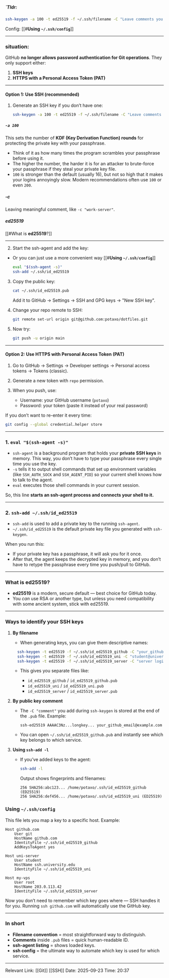 ##### `Tldr: 
   ```bash
   ssh-keygen -a 100 -t ed25519 -f ~/.ssh/filename -C "Leave comments you want"
   ```
   
Config:   [[#**Using `~/.ssh/config`**]]
   
---
### situation:

GitHub **no longer allows password authentication for Git operations**. They only support either:

1. **SSH keys**
2. **HTTPS with a Personal Access Token (PAT)**
---
#### Option 1: Use SSH (recommended)

1. Generate an SSH key if you don’t have one:

   ```bash
   ssh-keygen -a 100 -t ed25519 -f ~/.ssh/filename -C "Leave comments you want"
   ```
##### `-a 100`

This sets the number of **KDF (Key Derivation Function) rounds** for protecting the private key with your passphrase.

* Think of it as how many times the program scrambles your passphrase before using it.
* The higher the number, the harder it is for an attacker to brute-force your passphrase if they steal your private key file.
* `100` is stronger than the default (usually 16), but not so high that it makes your logins annoyingly slow. Modern recommendations often use `100` or even `200`.
##### -c
Leaving meaningful comment, like `-c "work-server"`.

##### ed25519
[[#What is **ed25519**?]]

---

2. Start the ssh-agent and add the key:
- Or you can just use a more convenient way [[#**Using `~/.ssh/config`**]]

   ```bash
   eval "$(ssh-agent -s)"
   ssh-add ~/.ssh/id_ed25519
   ```

3. Copy the public key:

   ```bash
   cat ~/.ssh/id_ed25519.pub
   ```

   Add it to GitHub → Settings → SSH and GPG keys → "New SSH key".

4. Change your repo remote to SSH:

   ```bash
   git remote set-url origin git@github.com:potaxo/dotfiles.git
   ```

5. Now try:

   ```bash
   git push -u origin main
   ```

---

#### Option 2: Use HTTPS with Personal Access Token (PAT)

1. Go to GitHub → Settings → Developer settings → Personal access tokens → Tokens (classic).
2. Generate a new token with `repo` permission.
3. When you push, use:

   * Username: your GitHub username (`potaxo`)
   * Password: your token (paste it instead of your real password)

If you don’t want to re-enter it every time:

```bash
git config --global credential.helper store
```

---
### 1. `eval "$(ssh-agent -s)"`

* `ssh-agent` is a background program that holds your **private SSH keys** in memory.
  This way, you don’t have to type your passphrase every single time you use the key.
* `-s` tells it to output shell commands that set up environment variables (like `SSH_AUTH_SOCK` and `SSH_AGENT_PID`) so your current shell knows how to talk to the agent.
* `eval` executes those shell commands in your current session.

So, this line **starts an ssh-agent process and connects your shell to it.**

---

### 2. `ssh-add ~/.ssh/id_ed25519`

* `ssh-add` is used to add a private key to the running `ssh-agent`.
* `~/.ssh/id_ed25519` is the default private key file you generated with `ssh-keygen`.

When you run this:

* If your private key has a passphrase, it will ask you for it once.
* After that, the agent keeps the decrypted key in memory, and you don’t have to retype the passphrase every time you push/pull to GitHub.

---
### What is **ed25519**?

* **ed25519** is a modern, secure default — best choice for GitHub today.
* You *can* use RSA or another type, but unless you need compatibility with some ancient system, stick with ed25519.

---
### Ways to identify your SSH keys

1. **By filename**

   * When generating keys, you can give them descriptive names:

   ```bash
     ssh-keygen -t ed25519 -f ~/.ssh/id_ed25519_github -C "your_github_email@example.com"
     ssh-keygen -t ed25519 -f ~/.ssh/id_ed25519_uni -C "student@university.edu"
     ssh-keygen -t ed25519 -f ~/.ssh/id_ed25519_server -C "server login"
     ```
   * This gives you separate files like:

     * `id_ed25519_github` / `id_ed25519_github.pub`
     * `id_ed25519_uni` / `id_ed25519_uni.pub`
     * `id_ed25519_server` / `id_ed25519_server.pub`

2. **By public key comment**

   * The `-C "comment"` you add during `ssh-keygen` is stored at the end of the `.pub` file. Example:

     ```
     ssh-ed25519 AAAAC3Nz...longkey... your_github_email@example.com
     ```
   * You can open `~/.ssh/id_ed25519_github.pub` and instantly see which key belongs to which service.

3. **Using `ssh-add -l`**

   * If you’ve added keys to the agent:

     ```bash
     ssh-add -l
     ```

     Output shows fingerprints and filenames:

     ```
     256 SHA256:abc123... /home/potaxo/.ssh/id_ed25519_github (ED25519)
     256 SHA256:def456... /home/potaxo/.ssh/id_ed25519_uni (ED25519)
     ```

### **Using `~/.ssh/config`**

   This file lets you map a key to a specific host. Example:

   ```ssh
   Host github.com
       User git
       HostName github.com
       IdentityFile ~/.ssh/id_ed25519_github
       AddKeysToAgent yes

   Host uni-server
       User student
       HostName ssh.university.edu
       IdentityFile ~/.ssh/id_ed25519_uni

   Host my-vps
       User root
       HostName 203.0.113.42
       IdentityFile ~/.ssh/id_ed25519_server
   ```

   Now you don’t need to remember which key goes where — SSH handles it for you.
   Running `ssh github.com` will automatically use the GitHub key.

---
### In short

* **Filename convention** = most straightforward way to distinguish.
* **Comments** inside `.pub` files = quick human-readable ID.
* **ssh-agent listing** = shows loaded keys.
* **ssh config** = the ultimate way to automate which key is used for which service.

---
Relevant Link: [[Git]] [[SSH]] 
Date: 2025-09-23 
Time: 20:37
